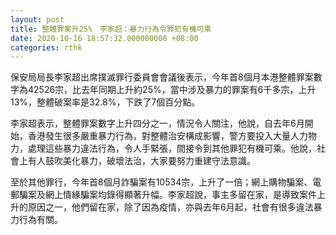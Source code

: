 ```yaml
---
layout: post
title: 整體罪案升25%　李家超：暴力行為令罪犯有機可乘
date: 2020-10-16 18:57:32.000000000 +08:00
categories: rthk
---
```


保安局局長李家超出席撲滅罪行委員會會議後表示，今年首8個月本港整體罪案數字為42526宗，比去年同期上升約25%，當中涉及暴力的罪案有6千多宗，上升13%，整體破案率是32.8%，下跌了7個百分點。

李家超表示，整體罪案數字上升四分之一，情況令人關注，他說，自去年6月開始，香港發生很多嚴重暴力行為，對整體治安構成影響，警方要投入大量人力物力，處理這些暴力違法行為，令人手緊張，間接令到其他罪犯有機可乘。他說，社會上有人鼓吹美化暴力，破壞法治，大家要努力重建守法意識。

至於其他罪行，今年首8個月詐騙案有10534宗，上升了一倍；網上購物騙案、電郵騙案及網上情緣騙案均錄得顯著升幅。李家超說，事主多留在家，是導致案件上升的原因之一，他們留在家，除了因為疫情，亦與去年6月起，社會有很多違法暴力行為有關。　
